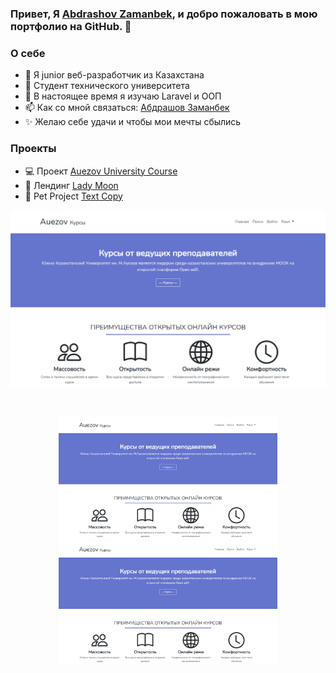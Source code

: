 
### Привет, Я **[Abdrashov Zamanbek](https://abdrashov.github.io)**, и добро пожаловать в мою портфолио на GitHub. 👋


### О себе
- 🌼 Я junior веб-разработчик из Казахстана
- 🏃 Cтудент технического университета
- 🌱 В настоящее время я изучаю Laravel и ООП
- 📫 Как со мной связаться: [Абдрашов Заманбек](https://abdrashov.github.io)
- ✨ Желаю себе удачи и чтобы мои мечты сбылись

### Проекты
- 💻 Проект [Auezov University Course](http://courses.shymhub.ru/)
- 📜 Лендинг [Lady Moon](https://lady-moon.github.io/)
- 🐙 Pet Project [Text Copy](https://textcopy.shymhub.ru/)


<p align="center">
	<a href="http://courses.shymhub.ru/">
		<img src="auezov.png" width="700" alt="Auezov course">
	</a>
</p><br/>
<p align="center">
	<a href="http://courses.shymhub.ru/">
		<img src="auezov.png" width="350" alt="Auezov course">
	</a>
	<a href="http://courses.shymhub.ru/">
		<img src="auezov.png" width="350" alt="Auezov course">
	</a>
</p>

<!-- - 🌱 I’m currently learning API and OOP
- 💬 Ask me about anything [here](https://github.com/abdrashov/abdrashov/issues)
- 📫 How to reach me: [Abdrashov Zamanbek](https://abdrashov.github.io)
- ☘ I like silence
- ☕️ I drink tea -->


<!--
	- ✨
	- 🔭 I’m currently working on ...
	- 🌱 I’m currently learning ...
	- 👯 I’m looking to collaborate on ...
	- 🤔 I’m looking for help with ...
	- 💬 Ask me about ...
	- 📫 How to reach me: ...
	- 😄 Pronouns: ...
	- ⚡ Fun fact: ...
-->
